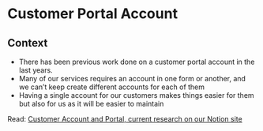 # Customer Portal Account

## Context
- There has been previous work done on a customer portal account in the last years. 
- Many of our services requires an account in one form or another, and we can’t keep create different accounts for each of them
- Having a single account for our customers makes things easier for them but also for us as it will be easier to maintain


Read: [Customer Account and Portal, current research on our Notion site](https://scotent.notion.site/scotent/Customer-Portal-6f233d5d4b7c42bf8d49200b5fbc8460)
<link rel="canonical" href="http://example.com/">
